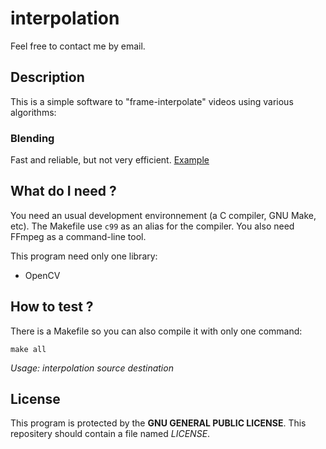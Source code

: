 # interpolation

Feel free to contact me by email.

## Description

This is a simple software to "frame-interpolate" videos using various algorithms:

### Blending

Fast and reliable, but not very efficient.
[Example](http://youtu.be/ySSamjEG6DE)

## What do I need ?

You need an usual development environnement (a C compiler, GNU Make, etc). The Makefile use `c99` as an alias for the compiler. You also need FFmpeg as a command-line tool.

This program need only one library:
- OpenCV

## How to test ?

There is a Makefile so you can also compile it with only one command:

```
make all
```

*Usage: interpolation _source_ _destination_*

## License
This program is protected by the **GNU GENERAL PUBLIC LICENSE**. This repositery should contain a file named _LICENSE_.
